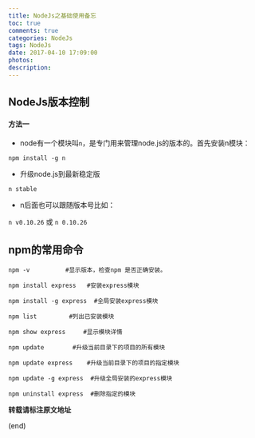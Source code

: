 ```yaml
---
title: NodeJs之基础使用备忘
toc: true
comments: true
categories: NodeJs
tags: NodeJs
date: 2017-04-10 17:09:00
photos:
description:
---
```


<!--more-->
## NodeJs版本控制
#### 方法一

* node有一个模块叫`n`，是专门用来管理node.js的版本的。首先安装n模块：

`npm install -g n`

* 升级node.js到最新稳定版

`n stable`

* n后面也可以跟随版本号比如：

`n v0.10.26` 或 `n 0.10.26` 


## npm的常用命令

```shell
npm -v          #显示版本，检查npm 是否正确安装。

npm install express   #安装express模块

npm install -g express  #全局安装express模块

npm list         #列出已安装模块

npm show express     #显示模块详情

npm update        #升级当前目录下的项目的所有模块

npm update express    #升级当前目录下的项目的指定模块

npm update -g express  #升级全局安装的express模块

npm uninstall express  #删除指定的模块
```

**转载请标注原文地址**

(end)
